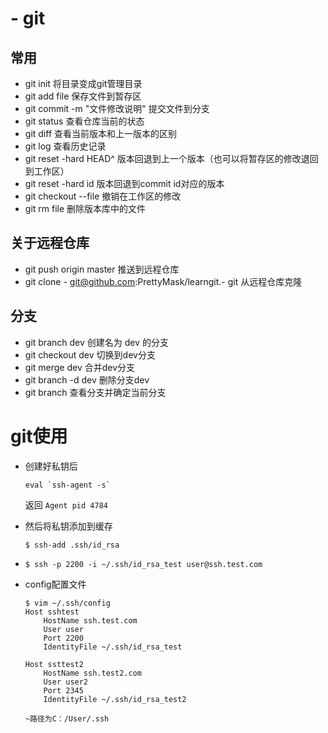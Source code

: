 #   -   git
##  常用
-   git init 将目录变成git管理目录
-   git add file  保存文件到暂存区
-   git commit -m "文件修改说明"  提交文件到分支
-   git status  查看仓库当前的状态
-   git diff   查看当前版本和上一版本的区别
-   git log  查看历史记录
-   git reset -hard HEAD^  版本回退到上一个版本（也可以将暂存区的修改退回到工作区）
-   git reset -hard id   版本回退到commit id对应的版本
-   git checkout --file  撤销在工作区的修改
-   git rm file  删除版本库中的文件

##  关于远程仓库
-   git push origin master   推送到远程仓库
-   git clone -    git@github.com:PrettyMask/learngit.-    git  从远程仓库克隆

##  分支
-   git branch dev  创建名为 dev 的分支
-   git checkout dev  切换到dev分支
-   git merge dev 合并dev分支
-   git branch -d dev 删除分支dev
-   git branch 查看分支并确定当前分支

#   git使用

-   创建好私钥后
       ```
       eval `ssh-agent -s`
       ```
    返回 `Agent pid 4784`
-   然后将私钥添加到缓存

    `$ ssh-add .ssh/id_rsa`

-   `$ ssh -p 2200 -i ~/.ssh/id_rsa_test user@ssh.test.com`
-   config配置文件

        $ vim ~/.ssh/config
        Host sshtest
            HostName ssh.test.com
            User user
            Port 2200
            IdentityFile ~/.ssh/id_rsa_test

        Host ssttest2
            HostName ssh.test2.com
            User user2
            Port 2345
            IdentityFile ~/.ssh/id_rsa_test2
        
        ~路径为C：/User/.ssh
        





